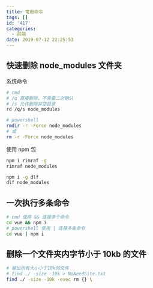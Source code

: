 ```yaml
---
title: 常用命令
tags: []
id: '417'
categories:
  - 前端
date: 2019-07-12 22:25:53
---
```


## 快速删除 node_modules 文件夹

系统命令

```bash
# cmd
# /q 直接删除，不需要二次确认
# /s 允许删除非空目录
rd /q/s node_modules

# powershell
rmdir -r -Force node_modules
# 或
rm -r -Force node_modules
```

使用 npm 包

```bash
npm i rimraf -g
rimraf node_modules

npm i -g dlf
dlf node_modules
```

## 一次执行多条命令

```bash
# cmd 使用 && 连接多个命令
cd vue && npm i
# powershell 使用 | 连接多条命令
cd vue | npm i
```


## 删除一个文件夹内字节小于 10kb 的文件

```bash
# 输出所有大小小于10k的文件
# find ./ -size -10k > NoNeedSite.txt
find ./ -size -10k -exec rm {} \
```
